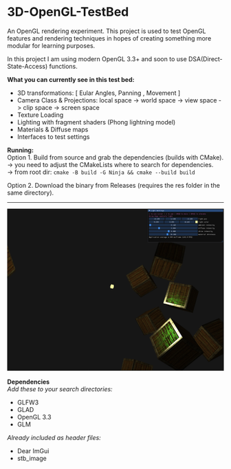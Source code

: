 # 3D-OpenGL-TestBed
An OpenGL rendering experiment.
This project is used to test OpenGL features and rendering techniques in hopes of creating something more modular for learning purposes.

In this project I am using modern OpenGL 3.3+ and soon to use DSA(Direct-State-Access) functions.

**What you can currently see in this test bed:**
* 3D transformations: [ Eular Angles, Panning , Movement ]
* Camera Class & Projections: local space -> world space -> view space -> clip space -> screen space
* Texture Loading
* Lighting with fragment shaders (Phong lightning model)
* Materials & Diffuse maps
* Interfaces to test settings  

**Running:**  
Option 1. Build from source and grab the dependencies (builds with CMake).  
  -> you need to adjust the CMakeLists where to search for dependencies.  
  -> from root dir: ```cmake -B build -G Ninja && cmake --build build```  

Option 2. Download the binary from Releases (requires the res folder in the same directory).

---

![alt](https://github.com/eskevv/3D-OpenGL-TestBed/blob/main/preview.png?raw=true)

**Dependencies**  
*Add these to your search directories:*
* GLFW3
* GLAD
* OpenGL 3.3
* GLM  

*Already included as header files:*  
* Dear ImGui
* stb_image
